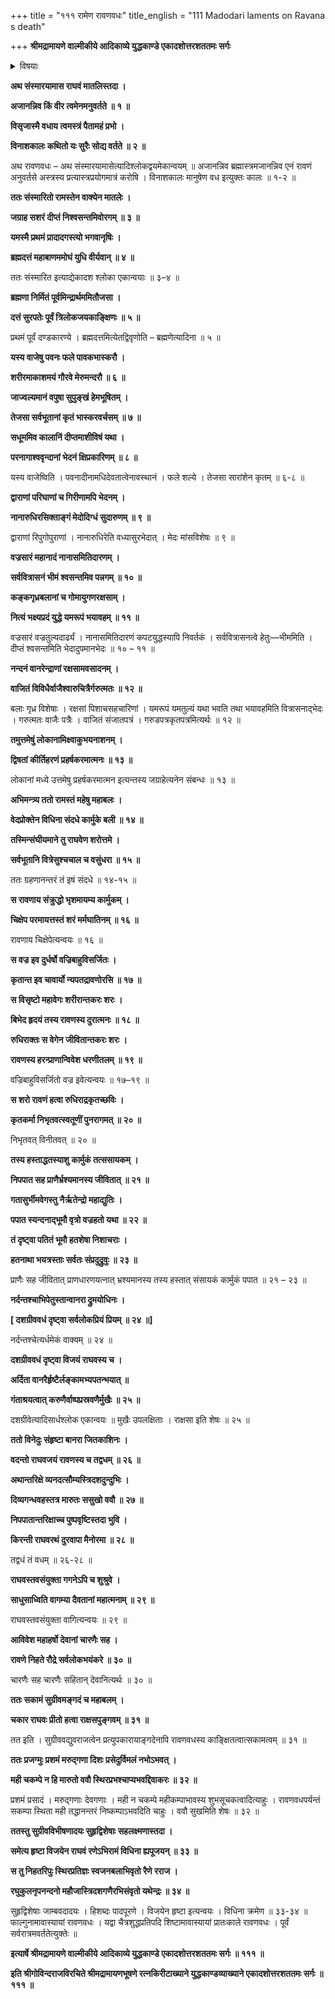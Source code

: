 +++
title = "१११ रामेण रावणवधः"
title_english = "111 Madodari laments on Ravana s death"

+++
**श्रीमद्रामायणे वाल्मीकीये आदिकाव्ये युद्धकाण्डे एकादशोत्तरशततमः सर्गः**


<details><summary>विषयाः</summary>

रावणस्य पूर्वपूर्वस्मिन्शिरसिछिन्नेछिन्नेपि पुनः पुनः शिरोन्तरप्ररोहेसति मातलिसमु -द्बोधितेन रामेण ब्रह्मास्त्रेण रावणहृदयविभेदनम् ॥ १ ॥ रावणेहते हर्षादिन्द्रादिभी रामरथोपरिपुष्पवर्षणम् ॥ २ ॥ सुग्रीव विभीषणादिभिर्हर्षाच्छ्रीरामाभिपूजनम् ॥ ३ ॥

</details>




**अथ संस्मारयामास राघवं मातलिस्तदा ।**

**अजानन्निव किं वीर त्वमेनमनुवर्तते ॥ १ ॥**

**विसृजास्मै वधाय त्वमस्त्रं पैतामहं प्रभो ।**

**विनाशकालः कथितो यः सुरैः सोद्य वर्तते ॥ २ ॥**

अथ रावणवधः – अथ संस्मारयामासेत्यादिश्लोकद्वयमेकान्वयम् ॥ अजानन्निव ब्रह्मास्त्रमजानन्निव एनं रावणं अनुवर्तसे अस्त्रस्य प्रत्यास्त्रप्रयोगमात्रं करोषि । विनाशकालः मानुषेण वध इत्युक्तः कालः ॥ १-२ ॥



**ततः संस्मारितो रामस्तेन वाक्येन मातलेः ।**

**जग्राह सशरं दीप्तं निश्वसन्तमिवोरगम् ॥ ३ ॥**

**यमस्मै प्रथमं प्रादादगस्त्यो भगवानृषिः ।**

**ब्रह्मदत्तं महाबाणममोघं युधि वीर्यवान् ॥ ४ ॥**

ततः संस्मारित इत्याद्येकादश श्लोका एकान्वयाः ॥ ३–४ ॥



**ब्रह्मणा निर्मितं पूर्वमिन्द्रार्थममितौजसा ।**

**दत्तं सुरपतेः पूर्वं त्रिलोकजयकाङ्क्षिणः ॥ ५ ॥**

प्रथमं पूर्वं दण्डकारण्ये । ब्रह्मदत्तमित्येतद्विवृणोति – ब्रह्मणेत्यादिना ॥ ५ ॥



**यस्य वाजेषु पवनः फले पावकभास्करौ ।**

**शरीरमाकाशमयं गौरवे मेरुमन्दरौ ॥ ६ ॥**

**जाज्वल्यमानं वपुषा सुपुङ्खं हेमभूषितम् ।**

**तेजसा सर्वभूतानां कृतं भास्करवर्चसम् ॥ ७ ॥**

**सधूममिव कालानिं दीप्तमाशीविषं यथा ।**

**परनागाश्ववृन्दानां भेदनं क्षिप्रकारिणम् ॥ ८ ॥**

यस्य वाजेष्विति । पवनादीनामधिदेवतात्वेनावस्थानं । फले शल्ये । तेजसा सारांशेन कृतम् ॥ ६-८ ॥



**द्वाराणां परिघाणां च गिरीणामपि भेदनम् ।**

**नानारुधिरसिक्ताङ्गं मेदोदिग्धं सुदारुणम् ॥ ९ ॥**

द्वाराणां रिपुगोपुराणां । नानारुधिरेति वध्यासुरभेदात् । मेदः मांसविशेषः ॥ ९ ॥



**वज्रसारं महानादं नानासमितिदारणम् ।**

**सर्ववित्रासनं भीमं श्वसन्तमिव पन्नगम् ॥ १० ॥**

**कङ्कगृध्रबलानां च गोमायुगणरक्षसाम् ।**

**नित्यं भक्ष्यप्रदं युद्धे यमरूपं भयावहम् ॥ ११ ॥**

वज्रसारं वज्रतुल्यदार्ढ्यं । नानासमितिदारणं कपटयुद्धस्यापि निवर्तकं । सर्ववित्रासनत्वे हेतुः—भीममिति । दीप्तं श्वसन्तमिति भेदादुपमानभेदः ॥ १० – ११ ॥



**नन्दनं वानरेन्द्राणां रक्षसामवसादनम् ।**

**वाजितं विविधैर्वाजैश्वारुचित्रैर्गरुत्मतः ॥ १२ ॥**

बलाः गृध्र विशेषाः । रक्षसां पिशाचसहचारिणां । यमरूपं यमतुल्यं यथा भवति तथा भयावहमिति वित्रासनाद्भेदः । गरुत्मतः वाजैः पत्रैः । वाजितं संजातपत्रं । गरुडपत्रकृतपत्रमित्यर्थः ॥ १२ ॥



**तमुत्तमेषुं लोकानामिक्ष्वाकुभयनाशनम् ।**

**द्विषतां कीर्तिहरणं प्रहर्षकरमात्मनः ॥ १३ ॥**

लोकानां मध्ये उत्तमेषु प्रहर्षकरमात्मन इत्यन्तस्य जग्राहेत्यनेन संबन्धः ॥ १३ ॥



**अभिमन्त्र्य ततो रामस्तं महेषु महाबलः ।**

**वेदप्रोक्तेन विधिना संदधे कार्मुके बली ॥ १४ ॥**

**तस्मिन्संघीयमाने तु राघवेण शरोत्तमे ।**

**सर्वभूतानि वित्रेसुश्चचाल च वसुंधरा ॥ १५ ॥**

ततः ग्रहणानन्तरं तं इषं संदधे ॥ १४-१५ ॥



**स रावणाय संक्रुद्धो भृशमायम्य कार्मुकम् ।**

**चिक्षेप परमायत्तस्तं शरं मर्मघातिनम् ॥ १६ ॥**

रावणाय चिक्षेपेत्यन्वयः ॥ १६ ॥



**स वज्र इव दुर्धर्षो वज्रिबाहुविसर्जितः ।**

**कृतान्त इव चावार्यो न्यपतद्रावणोरसि ॥ १७ ॥**

**स विसृष्टो महावेगः शरीरान्तकरः शरः ।**

**बिभेद हृदयं तस्य रावणस्य दुरात्मनः ॥ १८ ॥**

**रुधिराक्तः स वेगेन जीवितान्तकरः शरः ।**

**रावणस्य हरन्प्राणान्विवेश धरणीतलम् ॥ १९ ॥**

वज्रिबाहुविसर्जितो वज्र इवेत्यन्वयः ॥ १७–१९ ॥



**स शरो रावणं हत्वा रुधिराद्रकृतच्छविः ।**

**कृतकर्मा निभृतवत्स्वतूणीं पुनरागमत् ॥ २० ॥**

निभृतवत् विनीतवत् ॥ २० ॥



**तस्य हस्ताद्धतस्याशु कार्मुकं तत्ससायकम् ।**

**निपपात सह प्राणैर्भ्रश्यमानस्य जीवितात् ॥ २१ ॥**

**गतासुर्भीमवेगस्तु नैर्ऋतेन्द्रो महाद्युतिः ।**

**पपात स्यन्दनाद्भूमौ वृत्रो वज्रहतो यथा ॥ २२ ॥**

**तं दृष्ट्वा पतितं भूमौ हतशेषा निशाचराः ।**

**हतनाथा भयत्रस्ताः सर्वतः संप्रदुद्रुवुः ॥ २३ ॥**

प्राणैः सह जीवितात् प्राणधारणयत्नात् भ्रश्यमानस्य तस्य हस्तात् संसायकं कार्मुकं पपात ॥ २१ – २३ ॥



**नर्दन्तश्चाभिपेतुस्तान्वानरा द्रुमयोधिनः ।**

**\[ दशग्रीववधं दृष्ट्वा सर्वलोकप्रियं प्रियम् ॥ २४ ॥\]**

नर्दन्तश्चेत्यर्धमेकं वाक्यम् ॥ २४ ॥



**दशग्रीववधं दृष्ट्वा विजयं राघवस्य च ।**

**अर्दिता वानरैर्हृष्टैर्लङ्कामभ्यपतन्भयात् ॥**

**गंताश्रयत्वात् करुणैर्वाष्पप्रस्रवणैर्मुखैः ॥ २५ ॥**

दशग्रीवेत्यादिसार्धश्लोक एकान्वयः ॥ मुखैः उपलक्षिताः । राक्षसा इति शेषः ॥ २५ ॥



**ततो विनेदुः संहृष्टा बानरा जितकाशिनः ।**

**वदन्तो राघवजयं रावणस्य च तद्वधम् ॥ २६ ॥**

**अथान्तरिक्षे व्यनदत्सौम्यस्त्रिदशदुन्दुभिः ।**

**दिव्यगन्धवहस्तत्र मारुतः ससुखो ववौ ॥ २७ ॥**

**निपपातान्तरिक्षाच्च पुष्पवृष्टिस्तदा भुवि ।**

**किरन्ती राघवरथं दुरवापा मैनोरमा ॥ २८ ॥**

तद्वधं तं वधम् ॥ २६-२८ ॥



**राघवस्तवसंयुक्ता गगनेऽपि च शुश्रुवे ।**

**साधुसाध्विति वागम्या दैवतानां महात्मनाम् ॥ २९ ॥**

राघवस्तवसंयुक्ता वागित्यन्वयः ॥ २९ ॥



**आविवेश महाहर्षो देवानां चारणैः सह ।**

**रावणे निहते रौद्रे सर्वलोकभयंकरे ॥ ३० ॥**

चारणैः सह चारणैः सहितान् देवानित्यर्थः ॥ ३० ॥



**ततः सकामं सुग्रीवमङ्गदं च महाबलम् ।**

**चकार राघवः प्रीतो हत्वा राक्षसपुङ्गवम् ॥ ३१ ॥**

तत इति । सुग्रीववद्युवराजत्वेन प्रत्युपकारायाङ्गदेनापि रावणवधस्य काङ्क्षितत्वात्सकामत्वम् ॥ ३१ ॥



**ततः प्रजग्मुः प्रशमं मरुद्गणा दिशः प्रसेदुर्विमलं नभोऽभवत् ।**

**मही चकम्पे न हि मारुतो ववौ स्थिरप्रभश्चाप्यभवद्दिवाकरः ॥ ३२ ॥**

प्रशमं प्रसादं । मरुद्गणाः देवगणाः । मही न चकम्पे महीकम्पाभावस्य शुभसूचकत्वादित्याहुः । रावणवधपर्यन्तं सकम्पा स्थिता मही तद्धानन्तरं निष्कम्पाऽभवदिति चाहुः । ववौ सुखमिति शेषः ॥ ३२ ॥



**ततस्तु सुग्रीवविभीषणादयः सुहृद्विशेषाः सहलक्ष्मणास्तदा ।**

**समेत्य हृष्टा विजयेन राघवं रणेऽभिरामं विधिना ह्यपूजयन् ॥ ३३ ॥**

**स तु निहतरिपुः स्थिरप्रतिज्ञः स्वजनबलाभिवृतो रैणे रराज ।**

**रघुकुलनृपनन्दनो महौजास्त्रिदशगणैरभिसंवृतो यथेन्द्रः ॥ ३४ ॥**

सुहृद्विशेषाः जाम्बवदादयः । हिशब्दः पादपूरणे । विजयेन हृष्टा इत्यन्वयः । विधिना क्रमेण ॥ ३३-३४ ॥ फाल्गुनामावास्यायां रावणवधः । यद्वा चैत्रशुद्धप्रतिपदि शिष्टामावास्यायां प्रातःकाले रावणवधः । पूर्वं सर्वरात्रमवर्ततेत्युक्तेः ॥



**इत्यार्षे श्रीमद्रामायणे वाल्मीकीये आदिकाव्ये युद्धकाण्डे एकादशोत्तरशततमः सर्गः ॥ १११ ॥**

**इति श्रीगोविन्दराजविरचिते श्रीमद्रामायणभूषणे रत्नकिरीटाख्याने युद्धकाण्डव्याख्याने एकादशोत्तरशततमः सर्गः ॥ १११ ॥**
